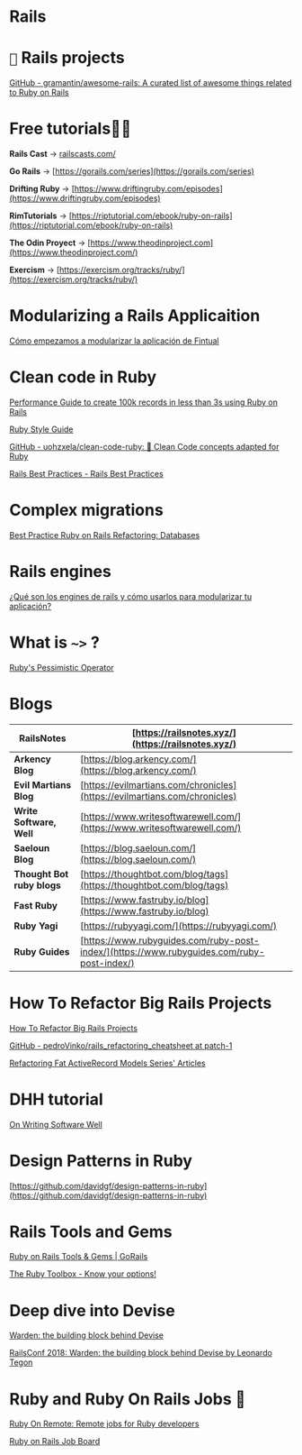 # Rails

# `📌` Rails projects

[GitHub - gramantin/awesome-rails: A curated list of awesome things related to Ruby on Rails](https://github.com/gramantin/awesome-rails#open-source-rails-apps)

# Free tutorials👩‍🏫

**Rails Cast** → [railscasts.com/](http://railscasts.com/)

**Go Rails** → [https://gorails.com/series](https://gorails.com/series)

**Drifting Ruby** → [https://www.driftingruby.com/episodes](https://www.driftingruby.com/episodes)

**RimTutorials** → [https://riptutorial.com/ebook/ruby-on-rails](https://riptutorial.com/ebook/ruby-on-rails)

**The Odin Proyect** → [https://www.theodinproject.com](https://www.theodinproject.com/)

**Exercism** → [https://exercism.org/tracks/ruby/](https://exercism.org/tracks/ruby/)

# Modularizing a Rails Applicaition

[Cómo empezamos a modularizar la aplicación de Fintual](https://fintualist.com/chile/dev/como-empezamos-a-modularizar-la-aplicacion-de-fintual/)

# Clean code in Ruby

[Performance Guide to create 100k records in less than 3s using Ruby on Rails](https://dev.to/justthev/performance-guide-to-create-100k-records-in-less-than-3s-using-ruby-on-rails-3k07)

[Ruby Style Guide](https://ruby-style-guide.shopify.dev/#collections)

[GitHub - uohzxela/clean-code-ruby: 🛁 Clean Code concepts adapted for Ruby](https://github.com/uohzxela/clean-code-ruby)

[Rails Best Practices - Rails Best Practices](https://rails-bestpractices.com/)

# Complex migrations

[Best Practice Ruby on Rails Refactoring: Databases](https://www.informit.com/articles/article.aspx?p=1652025)

# Rails engines

[¿Qué son los engines de rails y cómo usarlos para modularizar tu aplicación?](https://www.youtube.com/watch?v=_s110b6CDWA)

# What is `~>` ?

[Ruby's Pessimistic Operator](https://thoughtbot.com/blog/rubys-pessimistic-operator)

# Blogs

| **RailsNotes** | [https://railsnotes.xyz/](https://railsnotes.xyz/) |
| --- | --- |
| **Arkency Blog** | [https://blog.arkency.com/](https://blog.arkency.com/) |
| **Evil Martians Blog** | [https://evilmartians.com/chronicles](https://evilmartians.com/chronicles) |
| **Write Software, Well** | [https://www.writesoftwarewell.com/](https://www.writesoftwarewell.com/) |
| **Saeloun Blog** | [https://blog.saeloun.com/](https://blog.saeloun.com/) |
| **Thought Bot ruby blogs** | [https://thoughtbot.com/blog/tags](https://thoughtbot.com/blog/tags) |
| **Fast Ruby** | [https://www.fastruby.io/blog](https://www.fastruby.io/blog) |
| **Ruby Yagi** | [https://rubyyagi.com/](https://rubyyagi.com/) |
| **Ruby Guides** | [https://www.rubyguides.com/ruby-post-index/](https://www.rubyguides.com/ruby-post-index/) |

# How To Refactor Big Rails Projects

[How To Refactor Big Rails Projects](https://medium.com/shyftplan-techblog/how-to-refactor-big-rails-projects-12fc4e4ddcd2)

[GitHub - pedroVinko/rails_refactoring_cheatsheet at patch-1](https://github.com/pedroVinko/rails_refactoring_cheatsheet/tree/patch-1)

[Refactoring Fat ActiveRecord Models Series' Articles](https://dev.to/vladhilko/series/22841)

# DHH tutorial

[On Writing Software Well](https://www.youtube.com/playlist?list=PL9wALaIpe0Py6E_oHCgTrD6FvFETwJLlx)

# **Design Patterns in Ruby**

[https://github.com/davidgf/design-patterns-in-ruby](https://github.com/davidgf/design-patterns-in-ruby)

# Rails Tools and Gems

[Ruby on Rails Tools & Gems | GoRails](https://gorails.com/tool_categories/)

[The Ruby Toolbox - Know your options!](https://www.ruby-toolbox.com/)

# Deep dive into Devise

[Warden: the building block behind Devise](https://speakerdeck.com/tegon/warden-the-building-block-behind-devise)

[RailsConf 2018: Warden: the building block behind Devise by Leonardo Tegon](https://www.youtube.com/watch?v=QBJ3G40fxHg)

# **Ruby and Ruby On Rails Jobs** 💼

[Ruby On Remote: Remote jobs for Ruby developers](https://rubyonremote.com/)

[Ruby on Rails Job Board](https://jobs.gorails.com/)
